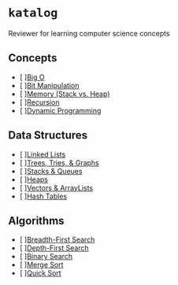 # `katalog`
Reviewer for learning computer science concepts

## Concepts
- [ ][Big O](https://github.com/rjbernaldo/katalog/tree/master/big-o)
- [ ][Bit Manipulation]()
- [ ][Memory (Stack vs. Heap)]()
- [ ][Recursion]()
- [ ][Dynamic Programming]()

## Data Structures
- [ ][Linked Lists]()
- [ ][Trees, Tries, & Graphs]()
- [ ][Stacks & Queues]()
- [ ][Heaps]()
- [ ][Vectors & ArrayLists]()
- [ ][Hash Tables]()

## Algorithms
- [ ][Breadth-First Search]()
- [ ][Depth-First Search]()
- [ ][Binary Search]()
- [ ][Merge Sort]()
- [ ][Quick Sort]()
